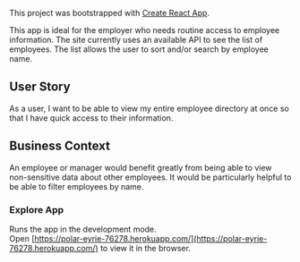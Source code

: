 This project was bootstrapped with [Create React App](https://github.com/facebook/create-react-app).

This app is ideal for the employer who needs routine access to employee information.  The site currently uses an available API to see the list of employees.  The list allows the user to sort and/or search by employee name.  

## User Story

As a user, I want to be able to view my entire employee directory at once so that I have quick access to their information.

## Business Context
An employee or manager would benefit greatly from being able to view non-sensitive data about other employees. It would be particularly helpful to be able to filter employees by name.

### Explore App

Runs the app in the development mode.<br />
Open [https://polar-eyrie-76278.herokuapp.com/](https://polar-eyrie-76278.herokuapp.com/) to view it in the browser.
